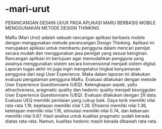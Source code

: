 # -mari-urut
PERANCANGAN DESAIN UI/UX PADA APLIKASI MARU BERBASIS MOBILE MENGGUNAKAN METODE DESIGN THINKING

MaRu (Mari Urut) adalah sebuah rancangan aplikasi berbasis mobile dengan
menggunakan metode perancangan Design Thinking. Aplikasi ini merupakan aplikasi untuk
membantu pengguna dalam mencari pemijat secara mudah dan menggunakan jasa pemijjat
yang sesuai keinginan. Rancangan aplikasi ini bertujuan agar memudahkan pengguna yang
awalnya menggunakan sistem secara konvensional menjadi sistem digital. Laporan tugas akhir
ini juga ingin mengetahui tingkat kenyamanan pengguna dari segi User Experience. Maka
dalam laporan ini dilakukan evaluasi pengalaman pengguna MaRu. Evaluasi dilakukan dengan
metode User Experience Questionnaire (UEQ). Kelengkapan aspek, yaitu attractiveness,
pragmatic quality dan hedonic quality menjadi keunggulan User Experience Questionnaire
(UEQ). Evaluasi dilakukan dengan 29 data. Evaluasi UEQ memiliki penilaian yang cukup baik.
Daya tarik memiliki nilai rata-rata 1.19, kejelasan memiliki nilai 1.26. Efisiensi memiliki nilai
1.36, ketetapan memiliki nilai 1.16, stimulasi memiliki nilai 0.74, dan kebaruan memiliki nilai
0.67. Hasil analisa untuk kualitas pragmatic sudah berada diatas rata-rata. Namun, kualitas
hedonic masih berada dibawah rata-rata.
